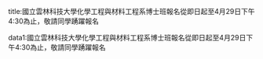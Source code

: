 title:國立雲林科技大學化學工程與材料工程系博士班報名從即日起至4月29日下午4:30為止，敬請同學踴躍報名

data1:國立雲林科技大學化學工程與材料工程系博士班報名從即日起至4月29日下午4:30為止，敬請同學踴躍報名

